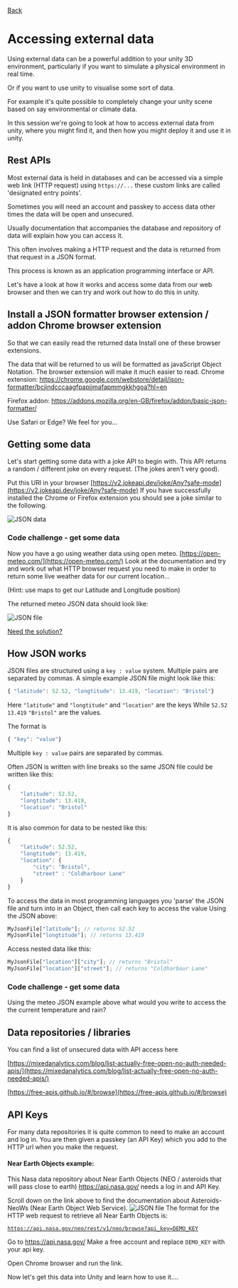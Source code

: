 [Back](https://uwetom.github.io/media-production-worksheets)

# Accessing external data 
Using external data can be a powerful addition to your unity 3D environment, particularly if you want to simulate a physical environment in real time.

Or if you want to use unity to visualise some sort of data.

For example it's quite possible to completely change your unity scene based on say environmental or climate data.

In this session we're going to look at how to access external data from unity, where you might find it, and then how you might deploy it and use it in unity.

## Rest APIs
Most external data is held in databases and can be accessed via a simple web link (HTTP request) using ```https://...``` these custom links are called 'designated entry points'. 

Sometimes you will need an account and passkey to access data other times the data will be open and unsecured.

Usually documentation that accompanies the database and repository of data will explain how you can access it.

This often involves making a HTTP request and the data is returned from that request in a JSON format.

This process is known as an application programming interface or API.

Let's have a look at how it works and access some data from our web browser and then we can try and work out how to do this in unity.

## Install a JSON formatter browser extension / addon Chrome browser extension
So that we can easily read the returned data Install one of these browser extensions.

The data that will be returned to us will be formatted as javaScript Object Notation. The browser extension will make it much easier to read.
Chrome extension:
https://chrome.google.com/webstore/detail/json-formatter/bcjindcccaagfpapjjmafapmmgkkhgoa?hl=en 

Firefox addon:
https://addons.mozilla.org/en-GB/firefox/addon/basic-json-formatter/ 

Use Safari or Edge? We feel for you…

## Getting some data
Let's start getting some data with a joke API to begin with. This API returns a random / different joke on every request. (The jokes aren't very good).

Put this URl in your browser
[https://v2.jokeapi.dev/joke/Any?safe-mode](https://v2.jokeapi.dev/joke/Any?safe-mode)
If you have successfully installed the Chrome or Firefox extension you should see a joke similar to the following.

  ![JSON data](https://raw.githubusercontent.com/uwetom/media-production-worksheets/master/wk15-using-external-data/images/joke-api-2.png)

### Code challenge - get some data
Now you have a go using weather data using open meteo. 
[https://open-meteo.com/](https://open-meteo.com/)
Look at the documentation and try and work out what HTTP browser request you need to make in order to return some live weather data for our current location…

(Hint: use maps to get our Latitude and Longitude position)

The returned meteo JSON data should look like:

![JSON file](https://raw.githubusercontent.com/uwetom/media-production-worksheets/master/wk15-using-external-data/images/meteo-api-2.png)

[Need the solution?](https://uwetom.github.io/media-production-worksheets/api-solutions.html)

## How JSON works
JSON files are structured using a ```key : value``` system. 
Multiple pairs are separated by commas.
A simple example JSON file might look like this:
```Javascript
{ "latitude": 52.52, "longtitude": 13.419, "location": "Bristol"}
```
Here ```"latitude"``` and ```"longtitude"``` and ```"location"``` are the keys
While ```52.52``` ```13.419``` ``"Bristol"`` are the values.

The format is 
```Javascript 
{ "key": "value"}
```
Multiple ```key : value``` pairs are separated by commas. 

Often JSON is written with line breaks so the same JSON file could be written like this:
```Javascript
{ 
	"latitude": 52.52, 
	"longtitude": 13.419, 
	"location": "Bristol"
}
```
It is also common for data to be nested like this:
```Javascript
{ 
	"latitude": 52.52, 
	"longtitude": 13.419, 
	"location": {
		"city": "Bristol",
		"street" : "Coldharbour Lane"
	}
}
```
To access the data in most programming languages you 'parse' the JSON file and turn into in an Object, then call each key to access the value
Using the JSON above:
```Javascript
MyJsonFile["latitude"]; // returns 52.52
MyJsonFile["longtitude"]; // returns 13.419
```
Access nested data like this:
```Javascript
MyJsonFile["location"]["city"]; // returns "Bristol"
MyJsonFile["location"]["street"]; // returns "Coldharbour Lane"
```
### Code challenge - get some data
Using the meteo JSON example above what would you write to access the the current temperature and rain?

## Data repositories / libraries
You can find a list of unsecured data with API access here

[https://mixedanalytics.com/blog/list-actually-free-open-no-auth-needed-apis/](https://mixedanalytics.com/blog/list-actually-free-open-no-auth-needed-apis/)

[https://free-apis.github.io/#/browse](https://free-apis.github.io/#/browse)


## API Keys
For many data repositories it is quite common to need to make an account and log in. You are then given a passkey (an API Key) which you add to the HTTP url when you make the request.

#### Near Earth Objects example:
This Nasa data repository about Near Earth Objects (NEO / asteroids that will pass close to earth) https://api.nasa.gov/ needs a log in and API Key. 

Scroll down on the link above to find the documentation about Asteroids-NeoWs (Near Earth Object Web Service).
![JSON file](https://raw.githubusercontent.com/uwetom/media-production-worksheets/master/wk15-using-external-data/images/neows-2.png)
The format for the HTTP web request to retrieve all Near Earth Objects is:

[`https://api.nasa.gov/neo/rest/v1/neo/browse?api_key=DEMO_KEY`](https://api.nasa.gov/neo/rest/v1/neo/browse?api_key=DEMO_KEY)

Go to https://api.nasa.gov/ Make a free account and replace ```DEMO_KEY``` with your api key. 

Open Chrome browser and run the link. 



Now let's get this data into Unity and learn how to use it....
<!--stackedit_data:
eyJoaXN0b3J5IjpbMTk0OTkyODUyNiw1MDYyNTc3NDAsLTE1Mz
E5MzkwMjAsLTU1NTQwMTM4MSwxMDE0OTg1Mzg2LC0xODU1MzYx
MjA4LC0zNTgzMDY0LDI4NzAyMzc4MiwtMTQyMzI0MjYwMywxND
kzNTEwMjc2LC0xNzYwNjI0MzY4LDE2MjE3NTk3NjcsLTEwNDAx
NTMxMjMsMTM4NDg1ODE3OCwxMzM2MTI4MjA4LC02Njk4MzkzMT
AsLTY5MjYwODAxNiw5MDkxNjgzODEsOTMxMjMxNDY0XX0=
-->